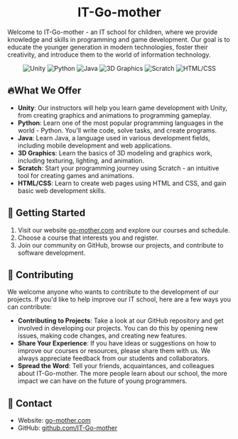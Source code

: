 <h1 align="center">
  IT-Go-mother
</h1>


Welcome to IT-Go-mother - an IT school for children, where we provide knowledge and skills in programming and game development. Our goal is to educate the younger generation in modern technologies, foster their creativity, and introduce them to the world of information technology.

<p align="center">
  <img src="https://img.shields.io/badge/Language-Unity-blueviolet" alt="Unity">
  <img src="https://img.shields.io/badge/Language-Python-yellow" alt="Python">
  <img src="https://img.shields.io/badge/Language-Java-orange" alt="Java">
  <img src="https://img.shields.io/badge/3D Graphics-3D%20Graphics-brightgreen" alt="3D Graphics">
  <img src="https://img.shields.io/badge/Tool-Scratch-informational" alt="Scratch">
  <img src="https://img.shields.io/badge/Tool-HTML%2FCSS-red" alt="HTML/CSS">
</p>

## 🔥What We Offer

- **Unity**: Our instructors will help you learn game development with Unity, from creating graphics and animations to programming gameplay.
- **Python**: Learn one of the most popular programming languages in the world - Python. You'll write code, solve tasks, and create programs.
- **Java**: Learn Java, a language used in various development fields, including mobile development and web applications.
- **3D Graphics**: Learn the basics of 3D modeling and graphics work, including texturing, lighting, and animation.
- **Scratch**: Start your programming journey using Scratch - an intuitive tool for creating games and animations.
- **HTML/CSS**: Learn to create web pages using HTML and CSS, and gain basic web development skills.

## 🚀 Getting Started

1. Visit our website [go-mother.com](https://go-mother.com/) and explore our courses and schedule.
2. Choose a course that interests you and register.
3. Join our community on GitHub, browse our projects, and contribute to software development.

## 🤝 Contributing

We welcome anyone who wants to contribute to the development of our projects. If you'd like to help improve our IT school, here are a few ways you can contribute:

- **Contributing to Projects**: Take a look at our GitHub repository and get involved in developing our projects. You can do this by opening new issues, making code changes, and creating new features.
- **Share Your Experience**: If you have ideas or suggestions on how to improve our courses or resources, please share them with us. We always appreciate feedback from our students and collaborators.
- **Spread the Word**: Tell your friends, acquaintances, and colleagues about IT-Go-mother. The more people learn about our school, the more impact we can have on the future of young programmers.

## 📧 Contact

- Website: [go-mother.com](https://go-mother.com/)
- GitHub: [github.com/IT-Go-mother](https://github.com/IT-Go-mother)

